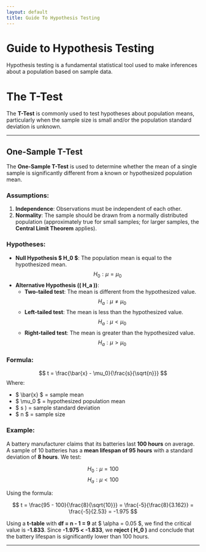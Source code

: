 ```yaml
---
layout: default
title: Guide To Hypothesis Testing
---
```


Guide to Hypothesis Testing
===========================

Hypothesis testing is a fundamental statistical tool used to make inferences about a population based on sample data. 


# The T-Test

The **T-Test** is commonly used to test hypotheses about population means, particularly when the sample size is small and/or the population standard deviation is unknown.

---


## One-Sample T-Test

The **One-Sample T-Test** is used to determine whether the mean of a single sample is significantly different from a known or hypothesized population mean.

### Assumptions:
1. **Independence**: Observations must be independent of each other.
2. **Normality**: The sample should be drawn from a normally distributed population (approximately true for small samples; for larger samples, the **Central Limit Theorem** applies).

### Hypotheses:
- **Null Hypothesis $ H_0 $**: The population mean is equal to the hypothesized mean.
  $$
  H_0: \mu = \mu_0
  $$
- **Alternative Hypothesis (\( H_a \))**:
  - **Two-tailed test**: The mean is different from the hypothesized value.
    $$
    H_a: \mu \neq \mu_0
    $$
  - **Left-tailed test**: The mean is less than the hypothesized value.
    $$
    H_a: \mu < \mu_0
    $$
  - **Right-tailed test**: The mean is greater than the hypothesized value.
    $$
    H_a: \mu > \mu_0
    $$

### Formula:
$$
t = \frac{\bar{x} - \mu_0}{\frac{s}{\sqrt{n}}}
$$
Where:
- $ \bar{x} $ = sample mean
- $ \mu_0 $ = hypothesized population mean
- $ s \) = sample standard deviation
- $ n $ = sample size

### Example:
A battery manufacturer claims that its batteries last **100 hours** on average. A sample of 10 batteries has a **mean lifespan of 95 hours** with a standard deviation of **8 hours**. We test:

$$
H_0: \mu = 100
$$
$$
H_a: \mu < 100
$$

Using the formula:

$$
t = \frac{95 - 100}{\frac{8}{\sqrt{10}}} = \frac{-5}{\frac{8}{3.162}} = \frac{-5}{2.53} = -1.975
$$

Using a **t-table** with **df = n - 1 = 9** at $ \alpha = 0.05 $, we find the critical value is **-1.833**. Since **-1.975 < -1.833**, we **reject \( H_0 \)** and conclude that the battery lifespan is significantly lower than 100 hours.

---
